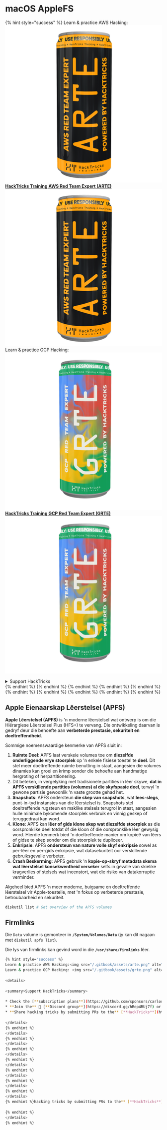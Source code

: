 # macOS AppleFS

{% hint style="success" %}
Learn & practice AWS Hacking:<img src="/.gitbook/assets/arte.png" alt="" data-size="line">[**HackTricks Training AWS Red Team Expert (ARTE)**](https://training.hacktricks.xyz/courses/arte)<img src="/.gitbook/assets/arte.png" alt="" data-size="line">\
Learn & practice GCP Hacking: <img src="/.gitbook/assets/grte.png" alt="" data-size="line">[**HackTricks Training GCP Red Team Expert (GRTE)**<img src="/.gitbook/assets/grte.png" alt="" data-size="line">](https://training.hacktricks.xyz/courses/grte)

<details>

<summary>Support HackTricks</summary>

* Check the [**subscription plans**](https://github.com/sponsors/carlospolop)!
* **Join the** 💬 [**Discord group**](https://discord.gg/hRep4RUj7f) or the [**telegram group**](https://t.me/peass) or **follow** us on **Twitter** 🐦 [**@hacktricks\_live**](https://twitter.com/hacktricks\_live)**.**
* **Share hacking tricks by submitting PRs to the** [**HackTricks**](https://github.com/carlospolop/hacktricks) and [**HackTricks Cloud**](https://github.com/carlospolop/hacktricks-cloud) github repos.

</details>
{% endhint %}
{% endhint %}
{% endhint %}
{% endhint %}
{% endhint %}
{% endhint %}
{% endhint %}
{% endhint %}
{% endhint %}
{% endhint %}

## Apple Eienaarskap Lêerstelsel (APFS)

**Apple Lêerstelsel (APFS)** is 'n moderne lêerstelsel wat ontwerp is om die Hiërargiese Lêerstelsel Plus (HFS+) te vervang. Die ontwikkeling daarvan is gedryf deur die behoefte aan **verbeterde prestasie, sekuriteit en doeltreffendheid**.

Sommige noemenswaardige kenmerke van APFS sluit in:

1. **Ruimte Deel**: APFS laat verskeie volumes toe om **diezelfde onderliggende vrye stoorplek** op 'n enkele fisiese toestel te **deel**. Dit stel meer doeltreffende ruimte benutting in staat, aangesien die volumes dinamies kan groei en krimp sonder die behoefte aan handmatige hergroting of herpartitionering.
1. Dit beteken, in vergelyking met tradisionele partities in lêer skywe, **dat in APFS verskillende partities (volumes) al die skyfspasie deel**, terwyl 'n gewone partisie gewoonlik 'n vaste grootte gehad het.
2. **Snapshots**: APFS ondersteun **die skep van snapshots**, wat **lees-slegs**, punt-in-tyd instansies van die lêerstelsel is. Snapshots stel doeltreffende rugsteun en maklike stelsels terugrol in staat, aangesien hulle minimale bykomende stoorplek verbruik en vinnig geskep of teruggedraai kan word.
3. **Klone**: APFS kan **lêer of gids klone skep wat diezelfde stoorplek** as die oorspronklike deel totdat óf die kloon óf die oorspronklike lêer gewysig word. Hierdie kenmerk bied 'n doeltreffende manier om kopieë van lêers of gidse te skep sonder om die stoorplek te dupliceer.
4. **Enkripsie**: APFS **ondersteun van nature volle skyf enkripsie** sowel as per-lêer en per-gids enkripsie, wat datasekuriteit oor verskillende gebruiksgevalle verbeter.
5. **Crash Beskerming**: APFS gebruik 'n **kopie-op-skryf metadata skema wat lêerstelsel konsekwentheid verseker** selfs in gevalle van skielike kragverlies of stelsels wat ineenstort, wat die risiko van datakorruptie verminder.

Algeheel bied APFS 'n meer moderne, buigsame en doeltreffende lêerstelsel vir Apple-toestelle, met 'n fokus op verbeterde prestasie, betroubaarheid en sekuriteit.
```bash
diskutil list # Get overview of the APFS volumes
```
## Firmlinks

Die `Data` volume is gemonteer in **`/System/Volumes/Data`** (jy kan dit nagaan met `diskutil apfs list`).

Die lys van firmlinks kan gevind word in die **`/usr/share/firmlinks`** lêer.
```bash
{% hint style="success" %}
Learn & practice AWS Hacking:<img src="/.gitbook/assets/arte.png" alt="" data-size="line">[**HackTricks Training AWS Red Team Expert (ARTE)**](https://training.hacktricks.xyz/courses/arte)<img src="/.gitbook/assets/arte.png" alt="" data-size="line">\
Learn & practice GCP Hacking: <img src="/.gitbook/assets/grte.png" alt="" data-size="line">[**HackTricks Training GCP Red Team Expert (GRTE)**<img src="/.gitbook/assets/grte.png" alt="" data-size="line">](https://training.hacktricks.xyz/courses/grte)

<details>

<summary>Support HackTricks</summary>

* Check the [**subscription plans**](https://github.com/sponsors/carlospolop)!
* **Join the** 💬 [**Discord group**](https://discord.gg/hRep4RUj7f) or the [**telegram group**](https://t.me/peass) or **follow** us on **Twitter** 🐦 [**@hacktricks\_live**](https://twitter.com/hacktricks\_live)**.**
* **Share hacking tricks by submitting PRs to the** [**HackTricks**](https://github.com/carlospolop/hacktricks) and [**HackTricks Cloud**](https://github.com/carlospolop/hacktricks-cloud) github repos.

</details>
{% endhint %}
</details>
{% endhint %}
</details>
{% endhint %}
</details>
{% endhint %}
</details>
{% endhint %}
</details>
{% endhint %}
</details>
{% endhint %}
</details>
{% endhint %}hacking tricks by submitting PRs to the** [**HackTricks**](https://github.com/carlospolop/hacktricks) and [**HackTricks Cloud**](https://github.com/carlospolop/hacktricks-cloud) github repos.

{% endhint %}
</details>
{% endhint %}
